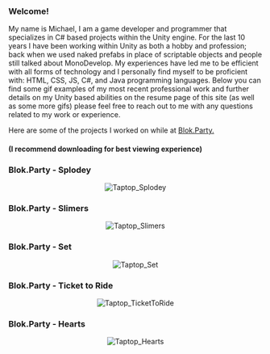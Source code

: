 ### Welcome!

My name is Michael, I am a game developer and programmer that specializes in C# based projects within the Unity engine. For the last 10 years I have been working within Unity as both a hobby and profession; back when we used naked prefabs in place of scriptable objects and people still talked about MonoDevelop. My experiences have led me to be efficient with all forms of technology and I personally find myself to be proficient with: HTML, CSS, JS, C#, and Java programming languages. Below you can find some gif examples of my most recent professional work and further details on my Unity based abilities on the resume page of this site (as well as some more gifs) please feel free to reach out to me with any questions related to my work or experience.

Here are some of the projects I worked on while at [Blok.Party.](www.linkedin.com/company/blok-party)
#### (I recommend downloading for best viewing experience)
### Blok.Party - Splodey
<p align="center">
  <img src= "https://raw.githubusercontent.com/miclede/portfolio/gh-pages/assets/images/splodey_compressed.gif" alt="Taptop_Splodey"/>
</p>

### Blok.Party - Slimers
<p align="center">
  <img src= "https://raw.githubusercontent.com/miclede/portfolio/gh-pages/assets/images/slimers_compressed.gif" alt="Taptop_Slimers"/>
</p>

### Blok.Party - Set
<p align="center">
  <img src= "https://raw.githubusercontent.com/miclede/portfolio/gh-pages/assets/images/set.gif" alt="Taptop_Set"/>
</p>

### Blok.Party - Ticket to Ride
<p align="center">
  <img src= "https://raw.githubusercontent.com/miclede/portfolio/gh-pages/assets/images/ttr_compression.gif" alt="Taptop_TicketToRide"/>
</p>

### Blok.Party - Hearts
<p align="center">
  <img src= "https://raw.githubusercontent.com/miclede/portfolio/gh-pages/assets/images/hearts_compressed.gif" alt="Taptop_Hearts"/>
</p>
